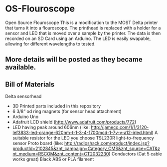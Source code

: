 OS-Flouroscope
==============

Open Source Flouroscope
This is a modification to the MOST Delta printer that turns it into a flouroscope. The printhead is replaced with a holder for a sensor and LED that is moved over a sample by the printer.
The data is then recorded on an SD Card using an Arduino. The LED is easily swapable, allowing for different wavelengths to tested. 

More details will be posted as they became available.
-----------------
Bill of Materials
-----------------
Delta sensorhead
- 3D Printed parts included in this repository
- 6 3/8” od ring magnets (for sensor head attachment)
- Arduino Uno
- Adafruit LCD shield (http://www.adafruit.com/products/772)
- LED having peak around 606nm (like: http://jameco.com/1/1/3120-lef3833-led-orange-620nm-t-1-3-4-1700mcd-1-7v-v-a12-irled.html)
A suitable resistor for the LED you choose
TSL230R light-to-frequency sensor
Proto board (like: http://radioshack.com/product/index.jsp?productId=2102845&znt_campaign=Category_CMS&znt_source=CAT&znt_medium=RSCOM&znt_content=CT2032230)
Conductors (Cat 5 cable works great)
Black ABS or PLA filament
